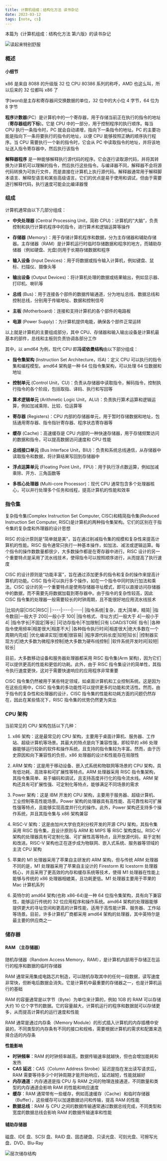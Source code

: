 ```yaml
---
title: 计算机组成：结构化方法 读书杂记
date: 2023-03-12
tags: [note, cs]
---
```


本篇为《计算机组成：结构化方法 第六版》的读书杂记

![读起来特别舒服](/blog/SCO.webp)

### 概述

#### 小细节

x86 是来自 8088 的升级版 32 位 CPU 80386 系列的称呼，AMD 也这么叫，所以后来的 32 位都叫 x86 了

字(word)是主存和寄存器间交换数据的单位，32 位中的大小位 4 字节，64 位为 8 字节

**程序计数器**(PC）是计算机中的一个寄存器，用于存储当前正在执行的指令的地址（**寄存器组的下标**)。它是 CPU 中的一部分，用于控制程序的执行顺序。每当 CPU 执行一条指令时，PC 就会自动递增，指向下一条指令的地址。PC 的主要功能是指向下一条将要执行的指令的地址，以便 CPU 能够按照正确的顺序执行程序。当 CPU 需要执行一个新的指令时，它会从 PC 中读取指令的地址，并将该地址送入指令寄存器中，然后执行该指令

**解释器程序** 是一种能够解释执行源代码的程序。它会逐行读取源代码，并将其转换为计算机可以理解的指令，然后执行这些指令。与编译器不同，解释器不会将源代码转换为可执行文件，而是直接在计算机上执行源代码。解释器通常用于解释脚本语言、解释型语言和某些高级语言。它们的优点是易于使用和调试，但由于需要逐行解释代码，执行速度可能会比编译器慢

### 组成

计算机通常由以下几部分组成：

- **中央处理器** (Central Processing Unit，简称 CPU)：计算机的“大脑”，负责控制和执行计算机程序中的指令，进行算术和逻辑运算等操作

- **存储器** (Memory）：用于存储计算机程序和数据，分为主存储器和辅助存储器。主存储器（RAM）是计算机运行时临时存储数据和程序的地方，而辅助存储器（例如硬盘、光盘)则用于长期存储数据和程序

- **输入设备** (Input Devices)：用于将数据或指令输入计算机，例如键盘、鼠标、扫描仪、摄像头等

- **输出设备** (Output Devices)：将计算机处理的数据或结果输出，例如显示器、打印机、喇叭等

- **总线** (Bus)：用于连接各个部件的数据传输通道，分为地址总线、数据总线和控制总线，分别用于传输地址、数据和控制信号

- **主板** (Motherboard)：连接和支持计算机的各个部件的电路板

- **电源** (Power Supply)：为计算机提供电能，确保各个部件正常运转

以上就是计算机的主要组成部分，其中 CPU、存储器和输入输出设备是计算机最基本的部件，总线和主板则负责协调各部分工作

其中，以 amd64 为例，现代 CPU 即**冯诺依曼结构**由以下部分组成：

- **指令集架构** (Instruction Set Architecture，ISA)：定义 CPU 可以执行的指令集和编程模型。amd64 架构是一种 64 位指令集架构，可以处理 64 位数据和地址

- **控制单元** (Control Unit，CU)：负责从存储器中读取指令，解码指令，控制执行指令的各个阶段，包括取指、译码、执行和写回等

- **算术逻辑单元** (Arithmetic Logic Unit，ALU)：负责执行算术运算和逻辑运算，例如加减乘除、比较、位运算等

- **寄存器** (Registers)：CPU 内部的存储器单元，用于暂时存储数据和地址，包括通用寄存器、指令指针寄存器、程序状态寄存器等

- **缓存** (Cache)：高速缓存是 CPU 内部的一种快速存储器，用于存储频繁访问的数据和指令，可以提高数据访问速度和 CPU 性能

- **总线接口单元** (Bus Interface Unit，BIU)：负责和系统总线通信，从存储器中读取指令和数据，将计算结果写回到存储器中

- **浮点运算单元** (Floating Point Unit，FPU)：用于执行浮点数运算，例如加减乘除、开方、三角函数等

- **多核心处理器** (Multi-core Processor)：现代 CPU 通常包含多个处理器核心，可以并行处理多个任务和线程，提高计算机的性能和效率

### 指令集

复杂指令集(Complex Instruction Set Computer, CISC)和精简指令集(Reduced Instruction Set Computer, RISC)是计算机的两种指令集架构。它们的区别在于指令集的复杂度和外理器的设计思想

RISC 的设计原则是“简单就是美”，旨在通过削减指令集的规模和复杂性来提高计算机的性能。RISC 指令通常只执行一种基本操作，如加法、减法或逻辑运算。每个指令的操作数数量都很少，大多数操作都是在寄存器中进行。RISC 设计的另一个重要特点是采用了流水线技术，使得指令可以按照顺序进行，从而提高了执行速度

CISC 的设计原则是“功能丰富”，旨在通过添加更多的指令和复杂的操作来提高计算机的功能。CISC 指令可以执行多个操作，如在一个指令中同时执行加法和乘法。CISC 设计的另一个重要特点是使用存储器寻址模式，即可以直接访问存储器中的数据，而不需要先将数据加载到寄存器中。由于指令的复杂性较高，因此 CISC 指令集的处理器一般需要较长的时钟周期，且不能很好地应用流水线技术

<div class="tableBox">

<span></span>
|比较内容|CISC|RISC|
|:----|:----|:----|
|指令系统|复杂，庞大|简单，精简|
|指令数目|一般大于 200|一般小于 100|
|指令格式、寻址方式|一般大于 4|一般小于 4|
|指令字长|不固定|等长|
|可访存指令|不加限制|只有 LOAD/STORE 指令|
|各种指令使用频率|相差很大|相差不大|
|各种指令执行时间|相差很大|绝大多数在一个周期内完成|
|优化编译实现|很难|很容易|
|程序源代码长度|较短|较长|
|控制器实现方式|绝大多数为微程序控制|绝大多数为硬布线控制|
|软件系统开发时间|较短|较长|

</div>

目前，大多数移动设备和服务器处理器都采用 RISC 指令集(Arm 架构)，因为它们可以提供更高的性能和更低的功耗。此外，由于 RISC 指令集设计的简单性，其指令执行速度更快，这对于需要快速响应的应用程序非常重要

CISC 指令集仍然被用于某些特定领域，如桌面计算机和工业控制系统。这是因为在这些应用中，CISC 指令集的多功能性可以提供更多的功能和灵活性。然而，由于指令的复杂性和处理器的设计，CISC 指令集的性能和功耗方面的问题仍然存在，因此在某些情况下，RISC 指令集的优势仍然更为突出

### CPU 架构

当前常见的 CPU 架构包括以下几种：

1.  x86 架构：这是最常见的 CPU 架构，主要用于桌面计算机、服务器、工作站、超级计算机等场景。其最大的特点是向下兼容性强，即较早的 x86 处理器能够运行较新的软件和操作系统，且支持的指令集较为丰富。然而，由于历史原因和向下兼容性的负担，x86 处理器的设计和性能存在局限性

2.  ARM 架构：这是用于移动设备、嵌入式系统和物联网等场景的 CPU 架构，具有低功耗、高效率和可扩展性等特点。ARM 处理器采用 RISC 指令集架构，其指令集简单、易于编码和调试，且支持高度并行化的指令流水线。ARM 架构还具有可扩展性强、可定制化等特点，能够满足不同场景的需求

3.  Power 架构：这是 IBM 开发的 CPU 架构，主要用于服务器、超级计算机、工业控制等高性能场景。Power 架构的处理器具有高性能、高可靠性和可扩展性强等特点，且能够实现高度并行化的操作。此外，Power 架构还支持多个操作系统，并且其指令集与 x86 架构兼容

4.  RISC-V 架构：这是由加州大学伯克利分校开发的开源 CPU 架构，其指令集采用 RISC 指令集，且设计原则与 ARM 和 MIPS 等 RISC 架构类似。RISC-V 架构的处理器具有可定制化强、可扩展性高等特点，且开放源代码，易于定制和改进。RISC-V 架构也正在逐步成为物联网、嵌入式系统、服务器等领域的主流 CPU 架构

5.  苹果的 M1 处理器采用了苹果自主研发的 ARM 架构，但与传统 ARM 处理器不同的是，M1 处理器采用了苹果自主设计的 Firestorm 和 Icestorm 处理器核心，并且采用了更高效的内存和缓存系统等技术，使得 M1 处理器在性能上能够与传统的 x86 处理器相媲美，且功耗更低。M1 处理器主要用于苹果的 Mac 计算机系列

6.  英特尔的 amd64 架构(也称 x86-64)是一种 64 位指令集架构，具有向下兼容性，能够运行传统的 32 位应用程序和操作系统。amd64 架构的处理器能够提供更大的寻址空间和更高的计算性能，适用于高性能计算、服务器、工作站等场景。目前，许多计算机厂商都采用 amd64 架构的处理器，其中英特尔是最主要的供应商之一

### 储存器

#### RAM （主存储器）

随机存储器（Random Access Memory，RAM），是计算机内部用于存储正在运行的程序和数据的临时存储器

RAM 通常采用集成电路芯片制造，可以随机存取其中的任何一段数据，读写速度非常快，但断电后数据会消失。它是计算机中最重要的存储器之一，也是计算机运行的基础

RAM 的容量通常是以字节（Byte）为单位来计算的，例如 1GB 的 RAM 可以存储大约 10 亿个字节的数据。它的容量越大，计算机运行的程序和数据就可以存储更多，从而提高计算机的运行速度和性能

RAM 通常是通过内存条（Memory Module）的形式插入计算机的内存插槽中安装的，不同类型的内存条有不同的接口和规格，需要根据计算机的需求和配置来选择合适的内存条

**性能影响**

- **时钟频率**：RAM 的时钟频率越高，数据传输速率就越快，但也会增加能耗和发热
- **CAS 延迟**：CAS（Column Address Strobe）延迟是指在发出读写请求后，RAM 需要等待多少个时钟周期才能开始响应，延迟越短，性能就越好
- **内存通道**：内存通道是指 CPU 与 RAM 之间的物理连接通道，不同数量和类型的内存通道会影响 RAM 的性能和响应速度
- **缓存**：RAM 通常带有一些缓存，例如高速缓存（Cache）和临时存储器（Buffer），这些缓存可以加速数据访问和传输，提高 RAM 的性能
- **数据总线**：RAM 与 CPU 之间的数据传输通常通过数据总线完成，不同类型和宽度的数据总线会影响 RAM 的数据传输速率和性能

#### 辅助存储器

磁盘、IDE 盘、SCSI 盘、RAID 盘、固态硬盘、只读光盘、可刻光盘、可擦写光盘、DVD、Blu-Ray

![层次储存结构](/blog/Notes-ROM.webp)
